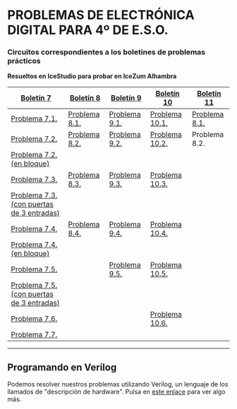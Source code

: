 # PROBLEMAS DE ELECTRÓNICA DIGITAL PARA 4º DE E.S.O.


### Circuitos correspondientes a los boletines de problemas prácticos
**Resueltos en IceStudio para probar en IceZum Alhambra**

[Boletín 7](boletinED7.pdf)  | [Boletín 8](boletinED8.pdf)  | [Boletín 9](boletinED9.pdf)  | [Boletín 10](boletinED10.pdf) | [Boletín 11](boletinED11.pdf)
--|---|---|--|--|
 [Problema 7.1.](Ejercicio71.ice)  | [Problema 8.1.](Ejercicio51.ice)  | [Problema 9.1.](Ejercicio91.ice)   | [Problema 10.1.](Ejercicio71.ice) | [Problema 8.1.](Ejercicio81.ice)
[Problema 7.2.](Ejercicio72.ice)  | [Problema 8.2.](Ejercicio52.ice)  | [Problema 9.2.](Ejercicio92.ice)  |  [Problema 10.2.](Ejercicio72.ice)| Problema 8.2.
[Problema 7.2. (en bloque)](Ejercicio42Bloque.ice)  |   |   |   |
[Problema 7.3.](Ejercicio73.ice)  | [Problema 8.3.](Ejercicio53.ice)  |[Problema 9.3.](Ejercicio93.ice)   |  [Problema 10.3.](Ejercicio73.ice)|
[Problema 7.3. (con puertas de 3 entradas)](Ejercicio73B.ice)|   |   |   |
[Problema 7.4.](Ejercicio74.ice)  | [Problema 8.4.](Ejercicio84.ice)  |[Problema 9.4.](Ejercicio94.ice)   | [Problema 10.4.](Ejercicio104.ice) |
[Problema 7.4. (en bloque)](Ejercicio74Bloque.ice)  |  |  |  |
[Problema 7.5.](Ejercicio75.ice)  |   |  [Problema 9.5.](Ejercicio95.ice) | [Problema 10.5.](Ejercicio105.ice) |
[Problema 7.5. (con puertas de 3 entradas)](Ejercicio75B.ice)  |   |  |  |
[Problema 7.6.](Ejercicio76.ice)  |   |   | [Problema 10.6.](Ejercicio106.ice) |
[Problema 7.7.](Ejercicio77.ice)  |   |   |  |

---

## Programando en Verilog
Podemos resolver nuestros problemas utilizando Verilog, un lenguaje de los llamados de "descripción de hardware". Pulsa en [este enlace](verilog.md) para ver algo más.

